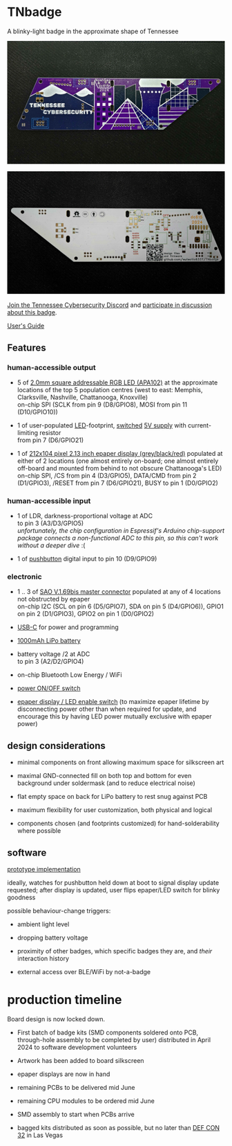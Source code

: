 # TNbadge

A blinky-light badge in the approximate shape of Tennessee

![PCB front](hardware/i/bare_PCB-front.jpg)

![PCB back](hardware/i/bare_PCB-back.jpg)

[Join the Tennessee Cybersecurity Discord](https://discord.gg/tninfosec) and
[participate in discussion about this badge](https://discord.com/channels/781280955667185686/1010244036612862144).

[User's Guide](users-guide.md)

## Features

### human-accessible output
- 5 of [2.0mm square addressable RGB LED (APA102)](https://www.aliexpress.us/item/2251832665711027.html)
at the approximate locations of the top 5 population centres
(west to east: Memphis, Clarksville, Nashville, Chattanooga, Knoxville)  
on-chip SPI (SCLK from pin 9 (D8/GPIO8), MOSI from pin 11 (D10/GPIO10))

- 1 of user-populated [LED](https://www.aliexpress.us/item/3256802159185271.html)-footprint,
[switched](https://www.aliexpress.us/item/2251832541429715.html)
[5V supply](https://www.aliexpress.us/item/3256801453688823.html)
with current-limiting resistor  
from pin 7 (D6/GPIO21)

- 1 of [212x104 pixel 2.13 inch epaper display (grey/black/red)](https://www.aliexpress.us/item/3256806569318405.html)
populated at either of 2 locations
(one almost entirely on-board; one almost entirely off-board and mounted from behind to not obscure Chattanooga's LED)  
on-chip SPI, /CS from pin 4 (D3/GPIO5), DATA/CMD from pin 2 (D1/GPIO3), /RESET from pin 7 (D6/GPIO21), BUSY to pin 1 (D0/GPIO2)


### human-accessible input
- 1 of LDR, darkness-proportional voltage at ADC  
to pin 3 (A3/D3/GPIO5)  
*unfortunately, the chip configuration in Espressif's Arduino chip-support package connects a non-functional ADC to this pin, so this can't work without a deeper dive* :(

- 1 of [pushbutton](https://www.aliexpress.us/item/2251832616067755.html)
digital input to pin 10 (D9/GPIO9)


### electronic
- 1 .. 3 of [SAO V.1.69bis master connector](https://www.aliexpress.us/item/2251832874579437.html)
populated at any of 4 locations not obstructed by epaper  
on-chip I2C (SCL on pin 6 (D5/GPIO7), SDA on pin 5 (D4/GPIO6)), GPIO1 on pin 2 (D1/GPIO3), GPIO2 on pin 1 (D0/GPIO2)

- [USB-C](https://www.aliexpress.us/item/2251832621183502.html)
for power and programming

- [1000mAh LiPo battery](https://www.aliexpress.us/item/3256803012248557.html)

- battery voltage /2 at ADC  
to pin 3 (A2/D2/GPIO4)

- on-chip Bluetooth Low Energy / WiFi

- [power ON/OFF switch](https://www.aliexpress.us/item/2255799844067525.html)

- [epaper display / LED enable switch](https://www.aliexpress.us/item/2255799844067525.html)
(to maximize epaper lifetime by disconnecting power other than when required for update,
and encourage this by having LED power mutually exclusive with epaper power)

## design considerations
- minimal components on front allowing maximum space for silkscreen art

- maximal GND-connected fill on both top and bottom for even background under soldermask (and to reduce electrical noise)

- flat empty space on back for LiPo battery to rest snug against PCB

- maximum flexibility for user customization, both physical and logical

- components chosen (and footprints customized) for hand-solderability where possible

## software
[prototype implementation](https://github.com/eutectic6337/TNbadge/tree/main/software/prototype-1)

ideally, watches for pushbutton held down at boot to signal display update requested;
after display is updated, user flips epaper/LED switch for blinky goodness

possible behaviour-change triggers:
- ambient light level

- dropping battery voltage

- proximity of other badges, which specific badges they are, and *their* interaction history

- external access over BLE/WiFi by not-a-badge

# production timeline
Board design is now locked down.

- First batch of badge kits
(SMD components soldered onto PCB, through-hole assembly to be completed by user)
distributed in April 2024 to software development volunteers

- Artwork has been added to board silkscreen

- epaper displays are now in hand

- remaining PCBs to be delivered mid June

- remaining CPU modules to be ordered mid June

- SMD assembly to start when PCBs arrive

- bagged kits distributed as soon as possible, but no later than
[DEF CON 32](https://defcon.org) in Las Vegas
